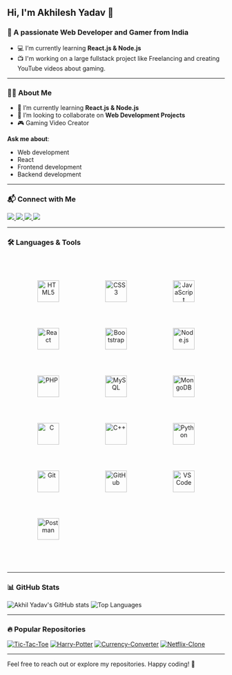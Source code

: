 ## Hi, I'm Akhilesh Yadav 👋

### 🌟 A passionate Web Developer and Gamer from India

- 💻 I’m currently learning **React.js & Node.js**
- 📺 I'm working on a large fullstack project like Freelancing and creating YouTube videos about gaming.

---

### 👨‍💻 About Me
- 🌱 I’m currently learning **React.js & Node.js**
- 👯 I’m looking to collaborate on **Web Development Projects**
- 🎮 Gaming Video Creator

**Ask me about**:
- Web development
- React
- Frontend development
- Backend development

---

### 📬 Connect with Me
<p align="left">
  <a href="mailto:yadavakhil766@gmail.com" target="_blank">
    <img src="https://img.shields.io/badge/Gmail-D14836?style=for-the-badge&logo=gmail&logoColor=white" />
  </a>
  <a href="https://www.linkedin.com/in/akhilesh-yadav-5a0955310?utm_source=share&utm_campaign=share_via&utm_content=profile&utm_medium=android_app" target="_blank">
    <img src="https://img.shields.io/badge/LinkedIn-0077B5?style=for-the-badge&logo=linkedin&logoColor=white" />
  </a>
  <a href="https://www.instagram.com/akhil_yadav972?igsh=MW14NGMxOTY3ZTh0ZA==" target="_blank">
    <img src="https://img.shields.io/badge/Instagram-E4405F?style=for-the-badge&logo=instagram&logoColor=white" />
  </a>
  <a href="https://youtube.com/@lordakhilgaming3375?si=DerW7D2QPkekufQV" target="_blank">
    <img src="https://img.shields.io/badge/YouTube-FF0000?style=for-the-badge&logo=youtube&logoColor=white" />
  </a>
</p>

---

### 🛠️ Languages & Tools
<div align="center" style="padding: 50px; display: flex; flex-wrap: wrap; justify-content: space-between; gap: 50px; margin-bottom: 20px;">
	<!-- Frontend -->
	<img style="margin:5px 20px 5px 20px;" width="50" height="50" src="https://img.icons8.com/color/48/html-5--v1.png" alt="HTML5"/>
        <img style="margin:5px 20px 5px 20px;" width="50" height="50" src="https://img.icons8.com/color/48/css3.png" alt="CSS3"/>
        <img style="margin:5px 20px 5px 20px;" width="50" height="50" src="https://img.icons8.com/color/48/javascript--v1.png" alt="JavaScript"/>
        <img style="margin:5px 20px 5px 20px;" width="50" height="50" src="https://img.icons8.com/office/48/react.png" alt="React"/>
        <img style="margin:5px 20px 5px 20px;" width="50" height="50" src="https://img.icons8.com/color/48/bootstrap.png" alt="Bootstrap"/>
        <!-- Backend -->
        <img style="margin:5px 20px 5px 20px;" width="50" height="50" src="https://img.icons8.com/color/48/nodejs.png" alt="Node.js"/>
        <img style="margin:5px 20px 5px 20px;" width="50" height="50" src="https://img.icons8.com/officel/48/php-logo.png" alt="PHP"/>
        <img style="margin:5px 20px 5px 20px;" width="50" height="50" src="https://img.icons8.com/color/48/mysql-logo.png" alt="MySQL"/>
        <img style="margin:5px 20px 5px 20px;" width="50" height="50" src="https://img.icons8.com/external-tal-revivo-color-tal-revivo/48/external-mongodb-a-cross-platform-document-oriented-database-program-logo-color-tal-revivo.png" alt="MongoDB"/>
	<!-- Programming Languages -->
        <img style="margin:5px 20px 5px 20px;" width="50" height="50" src="https://img.icons8.com/color/48/c-programming.png" alt="C"/>
        <img style="margin:5px 20px 5px 20px;" width="50" height="50" src="https://img.icons8.com/color/48/c-plus-plus-logo.png" alt="C++"/>
        <img style="margin:5px 20px 5px 20px;" width="50" height="50" src="https://img.icons8.com/color/48/python--v1.png" alt="Python"/>
        <!-- Tools -->
        <img style="margin:5px 20px 5px 20px;" width="50" height="50" src="https://img.icons8.com/color/48/git.png" alt="Git"/>
        <img style="margin:5px 20px 5px 20px;" width="50" height="50" src="https://img.icons8.com/fluency/48/github.png" alt="GitHub"/>
        <img style="margin:5px 20px 5px 20px;" width="50" height="50" src="https://img.icons8.com/color/48/visual-studio-code-2019.png" alt="VS Code"/>
        <img style="margin:5px 20px 5px 20px;" width="50" height="50" src="https://img.icons8.com/external-tal-revivo-color-tal-revivo/48/external-postman-is-the-only-complete-api-development-environment-logo-color-tal-revivo.png" alt="Postman"/>
</div>

      
---

### 📊 GitHub Stats
<p align="left">
  <img src="https://github-readme-stats.vercel.app/api?username=YaadavAkhilesh&show_icons=true&theme=radical" alt="Akhil Yadav's GitHub stats" />
  <img src="https://github-readme-stats.vercel.app/api/top-langs/?username=YaadavAkhilesh&layout=compact&theme=radical" alt="Top Languages" />
</p>

---

### 🔥 Popular Repositories
[![Tic-Tac-Toe](https://github-readme-stats.vercel.app/api/pin/?username=YaadavAkhilesh&repo=Tic-Tac-Toe&theme=radical)](https://github.com/YaadavAkhilesh/Tic-Tac-Toe)
[![Harry-Potter](https://github-readme-stats.vercel.app/api/pin/?username=YaadavAkhilesh&repo=Harry-Potter&theme=radical)](https://github.com/YaadavAkhilesh/Harry-Potter)
[![Currency-Converter](https://github-readme-stats.vercel.app/api/pin/?username=YaadavAkhilesh&repo=Currency-Converter&theme=radical)](https://github.com/YaadavAkhilesh/Currency-Converter)
[![Netflix-Clone](https://github-readme-stats.vercel.app/api/pin/?username=YaadavAkhilesh&repo=Netflix-Clone&theme=radical)](https://github.com/YaadavAkhilesh/Netflix-Clone)

---

Feel free to reach out or explore my repositories. Happy coding! 🎉
